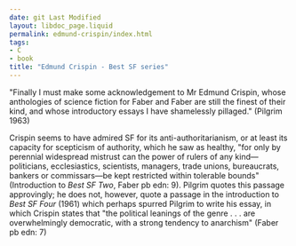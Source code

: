 ```yaml
---
date: git Last Modified
layout: libdoc_page.liquid
permalink: edmund-crispin/index.html
tags:
- C
- book
title: "Edmund Crispin - Best SF series"
---
```


"Finally I must make some acknowledgement to Mr Edmund  Crispin, whose anthologies of science fiction for Faber and Faber are still the  finest of their kind, and whose introductory essays I have shamelessly  pillaged." (Pilgrim 1963)

Crispin seems to have admired SF for its  anti-authoritarianism, or at least its capacity for scepticism of authority,  which he saw as healthy, "for only by perennial widespread mistrust can the  power of rulers of any kind—politicians, ecclesiastics, scientists, managers,  trade unions, bureaucrats, bankers or commissars—be kept restricted within  tolerable bounds" (Introduction to _Best SF Two_, Faber pb edn: 9). Pilgrim  quotes this passage approvingly; he does not, however, quote a passage in the  introduction to _Best SF Four_ (1961) which perhaps spurred Pilgrim to  write his essay, in which Crispin states that "the political leanings of the  genre . . . are overwhelmingly democratic, with a strong tendency to  anarchism" (Faber pb edn: 7)